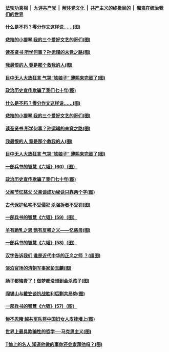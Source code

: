 

####  [法轮功真相](../../../../basic/blob/master/README.md?t=06240231) &nbsp;|&nbsp; [九评共产党](../../../../9ping.md/blob/master/README.md?t=06240231) &nbsp;|&nbsp; [解体党文化](../../../../jtdwh.md/blob/master/README.md?t=06240231)  &nbsp;|&nbsp; [共产主义的终极目的](../../../../gczydzjmd.md/blob/master/README.md?t=06240231) &nbsp;|&nbsp; [魔鬼在统治我们的世界](../../../../mgztzwmdsj.md/blob/master/README.md?t=06240231) 

#### [什么是不朽？零分作文这样说……(图)](../pages/p6/937290.md?t=06240231) 

#### [悲摧的小提琴 我的三个爱好文艺的哥们(图)](../pages/p6/937171.md?t=06240231) 

#### [读圣贤书 所学何事？孙运璿的未竟之路(图)](../pages/p6/934952.md?t=06240231) 

#### [我最恨的人 竟是那个救我的人(图)](../pages/p6/937293.md?t=06240231) 

#### [目中无人大放狂言 气哭“铁娘子” 薄熙来完蛋了(图)](../pages/p6/936525.md?t=06240231) 

#### [政治历史宣传欺骗了我们七十年(图)](../pages/p6/937285.md?t=06240231) 

#### [什么是不朽？零分作文这样说……(图)](../pages/p6/937290.md?t=06240231) 

#### [悲摧的小提琴 我的三个爱好文艺的哥们(图)](../pages/p6/937171.md?t=06240231) 

#### [读圣贤书 所学何事？孙运璿的未竟之路(图)](../pages/p6/934952.md?t=06240231) 

#### [我最恨的人 竟是那个救我的人(图)](../pages/p6/937293.md?t=06240231) 

#### [目中无人大放狂言 气哭“铁娘子” 薄熙来完蛋了(图)](../pages/p6/936525.md?t=06240231) 

#### [一部兵书的智慧《六韬》(60)（图）](../pages/p6/931159.md?t=06240231) 

#### [政治历史宣传欺骗了我们七十年(图)](../pages/p6/937285.md?t=06240231) 

#### [父亲节忆慈父 父亲谈成功秘诀只靠两个字(图)](../pages/p6/934146.md?t=06240231) 

#### [古代保护私宅不受侵犯 杀强拆者不受罚(图)](../pages/p6/936439.md?t=06240231) 

#### [一部兵书的智慧《六韬》(59)（图）](../pages/p6/931156.md?t=06240231) 

#### [羊有跪乳之恩 鹊有反哺之义——忆慈母(图)](../pages/p6/934144.md?t=06240231) 

#### [一部兵书的智慧《六韬》(58)（图）](../pages/p6/931154.md?t=06240231) 

#### [汉字告诉我们 谁是近代中华的正义之师 ？(组图)](../pages/p6/936846.md?t=06240231) 

#### [淡泊官场的清朝军事家彭玉麟(图)](../pages/p6/936845.md?t=06240231) 

#### [肠子都悔青了！做梦都没想到会杀孩子(图)](../pages/p6/935549.md?t=06240231) 

#### [阎锡山与戴笠谈抗战胜利后剿共局势(图)](../pages/p6/936823.md?t=06240231) 

#### [一部兵书的智慧《六韬》(57)（图）](../pages/p6/931152.md?t=06240231) 

#### [惨不忍睹 越共军队将中国妇女人皮挂墙上(图)](../pages/p6/936515.md?t=06240231) 

#### [世界上最具欺骗性的哲学──马克思主义(图)](../pages/p6/936640.md?t=06240231) 

#### [T恤上的名人 知道他做的事你还会崇拜他吗？(图)](../pages/p6/936541.md?t=06240231) 

